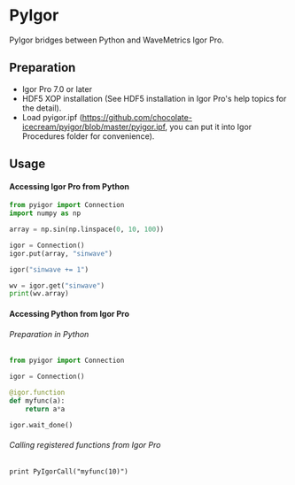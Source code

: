 # PyIgor

PyIgor bridges between Python and WaveMetrics Igor Pro.

## Preparation

- Igor Pro 7.0 or later
- HDF5 XOP installation (See HDF5 installation in Igor Pro's help topics for the detail).
- Load pyigor.ipf (https://github.com/chocolate-icecream/pyigor/blob/master/pyigor.ipf, you can put it into Igor Procedures folder for convenience).

## Usage

#### Accessing Igor Pro from Python

```python
from pyigor import Connection
import numpy as np

array = np.sin(np.linspace(0, 10, 100))

igor = Connection()
igor.put(array, "sinwave")

igor("sinwave += 1")

wv = igor.get("sinwave")
print(wv.array)
```

#### Accessing Python from Igor Pro

###### Preparation in Python

```python
from pyigor import Connection

igor = Connection()

@igor.function
def myfunc(a):
	return a*a

igor.wait_done()
```

###### Calling registered functions from Igor Pro

```
print PyIgorCall("myfunc(10)")
```

